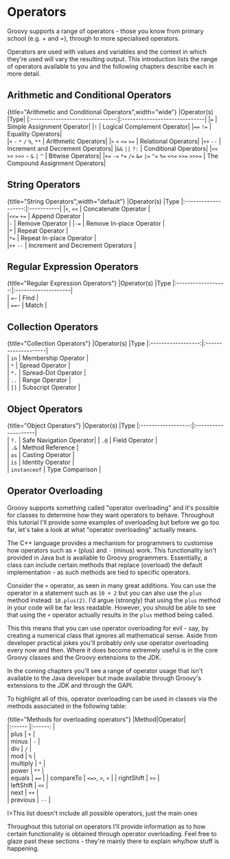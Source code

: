 # Operators

Groovy supports a range of operators - those you know from primary school (e.g. + and =), through to more specialised operators.  

Operators are used with values and variables and the context in which they're used will vary the resulting output. This introduction lists the range of operators available to you and the following chapters describe each in more detail.

## Arithmetic and Conditional Operators

{title="Arithmetic and Conditional Operators",width="wide"}
|Operator(s)         							  |Type|
|:-------------------------------:|:------------------------------|
|`=`	| Simple Assignment Operator|
|`!`	| Logical Complement Operator|
|`==`   `!=`	| Equality Operators|   
|`+`   `-`   `*`   `/`  `%`, `**`	| Arithmetic Operators|
|`>`   `<`   `<=`  `>=`	| Relational Operators|
|`++`  `--`	| Increment and Decrement Operators|
|`&&`  `||`   `?:`	| Conditional Operators|
|`<<`   `>>`   `>>>`   `~`   `&` `|` `^`	| Bitwise Operators|
|`+=`  `-=`  `*=`  `/=`  `&=`  `|=`  `^=`  `%=`  `<<=`  `>>=`  `>>>=`	| The Compound Assignment Operators|


## String Operators

{title="String Operators",width="default"}
|Operator(s)       |Type
|:-------------------:|:-----------| 
|`+`, `<<`	| Concatenate Operator	|   
|`<<=` `+=`	| Append Operator	|  
|`-`	| Remove Operator	| 
|`-=`	| Remove In-place Operator	|  
|`*`	| Repeat Operator	|  
|`*=`	| Repeat In-place Operator	|  
|`++` `--`	| Increment and Decrement Operators	| 

## Regular Expression Operators

{title="Regular Expression Operators"}
|Operator(s)     |Type
|:------------------:|:--------------------|  
| `=~`	| Find	|  
| `==~`	| Match	|  


## Collection Operators

{title="Collection Operators"}
|Operator(s)     |Type
|:------------------:|:--------------------|  
| `in`	| Membership Operator	|  
| `*`	| Spread Operator	|  
| `*.`	| Spread-Dot Operator	|  
| `..`	| Range Operator	|  
| `[]`	| Subscript Operator	|  


## Object Operators

{title="Object Operators"}
|Operator(s)     |Type
|:------------------:|:--------------------|  
| `?.`	| Safe Navigation Operator|
| `.@`	| Field Operator	|   
| `.&`	| Method Reference	|  
| `as`	| Casting Operator	|  
| `is`	| Identity Operator	|  
| `instanceof`	| Type Comparison	|  


## Operator Overloading

Groovy supports something called "operator overloading" and it's possible for classes to determine how they want operators to behave. Throughout this tutorial I'll provide some examples of overloading but before we go too far, let's take a look at what "operator overloading" actually means.

The C++ language provides a mechanism for programmers to customise how operators such as `+` (plus) and `-` (minus) work. This functionality isn't provided in Java but is available to Groovy programmers. Essentially, a class can include certain methods that replace (overload) the default implementation - as such methods are tied to specific operators.

Consider the `+` operator, as seen in many great additions. You can use the operator in a statement such as `10 + 2` but you can also use the `plus` method instead: `10.plus(2)`. I'd argue (strongly) that using the `plus` method in your code will be far less readable. However, you should be able to see that using the `+` operator actually results in the `plus` method being called.

This this means that you can use operator overloading for evil - say, by creating a numerical class that ignores all mathematical sense. Aside from developer practical jokes you'll probably only use operator overloading every now and then. Where it does become extremely useful is in the core Groovy classes and the Groovy extensions to the JDK. 

In the coming chapters you'll see a range of operator usage that isn't available to the Java developer but made available through Groovy's extensions to the JDK and through the GAPI.

To highlight all of this, operator overloading can be used in classes via the methods associated in the following table:

{title="Methods for overloading operators"}
|Method|Operator|  
|:------	|:------:	|  
| plus	| `+`	|  
| minus	| `-`	|  
| div	| `/`	|  
| mod	| `%`	|  
| multiply	| `*`	|  
| power	| `**`	|  
| equals	| `==`	| 
| compareTo	| `<=>`, `>`, `<`	| 
| rightShift	| `>>`	|  
| leftShift	| `<<`	|  
| next	| `++`	|  
| previous	| `--`	|  

I>This list doesn't include all possible operators, just the main ones

Throughout this tutorial on operators I'll provide information as to how certain functionality is obtained through operator overloading. Feel free to glaze past these sections - they're mainly there to explain why/how stuff is happening.